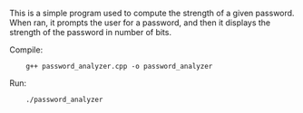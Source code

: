 This is a simple program used to compute the strength of a given password.
When ran, it prompts the user for a password, and then it displays the strength of the password in number of bits.

Compile:

        g++ password_analyzer.cpp -o password_analyzer

Run:

        ./password_analyzer

